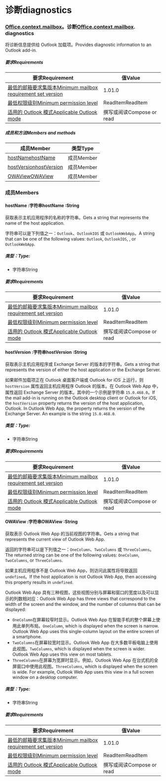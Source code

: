 # <a name="diagnostics"></a><span data-ttu-id="c9ecc-101">诊断</span><span class="sxs-lookup"><span data-stu-id="c9ecc-101">diagnostics</span></span>

### <span data-ttu-id="c9ecc-p101">[Office](Office.md)[.context](Office.context.md)[.mailbox](Office.context.mailbox.md)。诊断</span><span class="sxs-lookup"><span data-stu-id="c9ecc-p101">[Office](Office.md)[.context](Office.context.md)[.mailbox](Office.context.mailbox.md). diagnostics</span></span>

<span data-ttu-id="c9ecc-104">将诊断信息提供给 Outlook 加载项。</span><span class="sxs-lookup"><span data-stu-id="c9ecc-104">Provides diagnostic information to an Outlook add-in.</span></span>

##### <a name="requirements"></a><span data-ttu-id="c9ecc-105">要求</span><span class="sxs-lookup"><span data-stu-id="c9ecc-105">Requirements</span></span>

|<span data-ttu-id="c9ecc-106">要求</span><span class="sxs-lookup"><span data-stu-id="c9ecc-106">Requirement</span></span>| <span data-ttu-id="c9ecc-107">值</span><span class="sxs-lookup"><span data-stu-id="c9ecc-107">Value</span></span>|
|---|---|
|[<span data-ttu-id="c9ecc-108">最低的邮箱要求集版本</span><span class="sxs-lookup"><span data-stu-id="c9ecc-108">Minimum mailbox requirement set version</span></span>](/javascript/office/requirement-sets/outlook-api-requirement-sets)| <span data-ttu-id="c9ecc-109">1.0</span><span class="sxs-lookup"><span data-stu-id="c9ecc-109">1.0</span></span>|
|[<span data-ttu-id="c9ecc-110">最低权限级别</span><span class="sxs-lookup"><span data-stu-id="c9ecc-110">Minimum permission level</span></span>](https://docs.microsoft.com/outlook/add-ins/understanding-outlook-add-in-permissions)| <span data-ttu-id="c9ecc-111">ReadItem</span><span class="sxs-lookup"><span data-stu-id="c9ecc-111">ReadItem</span></span>|
|[<span data-ttu-id="c9ecc-112">适用的 Outlook 模式</span><span class="sxs-lookup"><span data-stu-id="c9ecc-112">Applicable Outlook mode</span></span>](https://docs.microsoft.com/outlook/add-ins/#extension-points)| <span data-ttu-id="c9ecc-113">撰写或阅读</span><span class="sxs-lookup"><span data-stu-id="c9ecc-113">Compose or read</span></span>|

##### <a name="members-and-methods"></a><span data-ttu-id="c9ecc-114">成员和方法</span><span class="sxs-lookup"><span data-stu-id="c9ecc-114">Members and methods</span></span>

| <span data-ttu-id="c9ecc-115">成员</span><span class="sxs-lookup"><span data-stu-id="c9ecc-115">Member</span></span> | <span data-ttu-id="c9ecc-116">类型</span><span class="sxs-lookup"><span data-stu-id="c9ecc-116">Type</span></span> |
|--------|------|
| [<span data-ttu-id="c9ecc-117">hostName</span><span class="sxs-lookup"><span data-stu-id="c9ecc-117">hostName</span></span>](#hostname-string) | <span data-ttu-id="c9ecc-118">成员</span><span class="sxs-lookup"><span data-stu-id="c9ecc-118">Member</span></span> |
| [<span data-ttu-id="c9ecc-119">hostVersion</span><span class="sxs-lookup"><span data-stu-id="c9ecc-119">hostVersion</span></span>](#hostversion-string) | <span data-ttu-id="c9ecc-120">成员</span><span class="sxs-lookup"><span data-stu-id="c9ecc-120">Member</span></span> |
| [<span data-ttu-id="c9ecc-121">OWAView</span><span class="sxs-lookup"><span data-stu-id="c9ecc-121">OWAView</span></span>](#owaview-string) | <span data-ttu-id="c9ecc-122">成员</span><span class="sxs-lookup"><span data-stu-id="c9ecc-122">Member</span></span> |

### <a name="members"></a><span data-ttu-id="c9ecc-123">成员</span><span class="sxs-lookup"><span data-stu-id="c9ecc-123">Members</span></span>

####  <a name="hostname-string"></a><span data-ttu-id="c9ecc-124">hostName :字符串</span><span class="sxs-lookup"><span data-stu-id="c9ecc-124">hostName :String</span></span>

<span data-ttu-id="c9ecc-125">获取表示主机应用程序的名称的字符串。</span><span class="sxs-lookup"><span data-stu-id="c9ecc-125">Gets a string that represents the name of the host application.</span></span>

<span data-ttu-id="c9ecc-126">字符串可以是下列值之一：`Outlook`、`OutlookIOS` 或 `OutlookWebApp`。</span><span class="sxs-lookup"><span data-stu-id="c9ecc-126">A string that can be one of the following values: `Outlook`, `OutlookIOS`, , or `OutlookWebApp`.</span></span>

##### <a name="type"></a><span data-ttu-id="c9ecc-127">类型：</span><span class="sxs-lookup"><span data-stu-id="c9ecc-127">Type:</span></span>

*   <span data-ttu-id="c9ecc-128">字符串</span><span class="sxs-lookup"><span data-stu-id="c9ecc-128">String</span></span>

##### <a name="requirements"></a><span data-ttu-id="c9ecc-129">要求</span><span class="sxs-lookup"><span data-stu-id="c9ecc-129">Requirements</span></span>

|<span data-ttu-id="c9ecc-130">要求</span><span class="sxs-lookup"><span data-stu-id="c9ecc-130">Requirement</span></span>| <span data-ttu-id="c9ecc-131">值</span><span class="sxs-lookup"><span data-stu-id="c9ecc-131">Value</span></span>|
|---|---|
|[<span data-ttu-id="c9ecc-132">最低的邮箱要求集版本</span><span class="sxs-lookup"><span data-stu-id="c9ecc-132">Minimum mailbox requirement set version</span></span>](/javascript/office/requirement-sets/outlook-api-requirement-sets)| <span data-ttu-id="c9ecc-133">1.0</span><span class="sxs-lookup"><span data-stu-id="c9ecc-133">1.0</span></span>|
|[<span data-ttu-id="c9ecc-134">最低权限级别</span><span class="sxs-lookup"><span data-stu-id="c9ecc-134">Minimum permission level</span></span>](https://docs.microsoft.com/outlook/add-ins/understanding-outlook-add-in-permissions)| <span data-ttu-id="c9ecc-135">ReadItem</span><span class="sxs-lookup"><span data-stu-id="c9ecc-135">ReadItem</span></span>|
|[<span data-ttu-id="c9ecc-136">适用的 Outlook 模式</span><span class="sxs-lookup"><span data-stu-id="c9ecc-136">Applicable Outlook mode</span></span>](https://docs.microsoft.com/outlook/add-ins/#extension-points)| <span data-ttu-id="c9ecc-137">撰写或阅读</span><span class="sxs-lookup"><span data-stu-id="c9ecc-137">Compose or read</span></span>|

####  <a name="hostversion-string"></a><span data-ttu-id="c9ecc-138">hostVersion :字符串</span><span class="sxs-lookup"><span data-stu-id="c9ecc-138">hostVersion :String</span></span>

<span data-ttu-id="c9ecc-139">获取表示主机应用程序或 Exchange Server 的版本的字符串。</span><span class="sxs-lookup"><span data-stu-id="c9ecc-139">Gets a string that represents the version of either the host application or the Exchange Server.</span></span>

<span data-ttu-id="c9ecc-p102">如果邮件加载项正在 Outlook 桌面客户端或 Outlook for iOS 上运行，则 `hostVersion` 属性返回主机应用程序 Outlook 的版本。在 Outlook Web App 中，属性返回 Exchange Server 的版本。其中的一个示例是字符串 `15.0.468.0`。</span><span class="sxs-lookup"><span data-stu-id="c9ecc-p102">If the mail add-in is running on the Outlook desktop client or Outlook for iOS, the `hostVersion` property returns the version of the host application, Outlook. In Outlook Web App, the property returns the version of the Exchange Server. An example is the string `15.0.468.0`.</span></span>

##### <a name="type"></a><span data-ttu-id="c9ecc-143">类型：</span><span class="sxs-lookup"><span data-stu-id="c9ecc-143">Type:</span></span>

*   <span data-ttu-id="c9ecc-144">字符串</span><span class="sxs-lookup"><span data-stu-id="c9ecc-144">String</span></span>

##### <a name="requirements"></a><span data-ttu-id="c9ecc-145">要求</span><span class="sxs-lookup"><span data-stu-id="c9ecc-145">Requirements</span></span>

|<span data-ttu-id="c9ecc-146">要求</span><span class="sxs-lookup"><span data-stu-id="c9ecc-146">Requirement</span></span>| <span data-ttu-id="c9ecc-147">值</span><span class="sxs-lookup"><span data-stu-id="c9ecc-147">Value</span></span>|
|---|---|
|[<span data-ttu-id="c9ecc-148">最低的邮箱要求集版本</span><span class="sxs-lookup"><span data-stu-id="c9ecc-148">Minimum mailbox requirement set version</span></span>](/javascript/office/requirement-sets/outlook-api-requirement-sets)| <span data-ttu-id="c9ecc-149">1.0</span><span class="sxs-lookup"><span data-stu-id="c9ecc-149">1.0</span></span>|
|[<span data-ttu-id="c9ecc-150">最低权限级别</span><span class="sxs-lookup"><span data-stu-id="c9ecc-150">Minimum permission level</span></span>](https://docs.microsoft.com/outlook/add-ins/understanding-outlook-add-in-permissions)| <span data-ttu-id="c9ecc-151">ReadItem</span><span class="sxs-lookup"><span data-stu-id="c9ecc-151">ReadItem</span></span>|
|[<span data-ttu-id="c9ecc-152">适用的 Outlook 模式</span><span class="sxs-lookup"><span data-stu-id="c9ecc-152">Applicable Outlook mode</span></span>](https://docs.microsoft.com/outlook/add-ins/#extension-points)| <span data-ttu-id="c9ecc-153">撰写或阅读</span><span class="sxs-lookup"><span data-stu-id="c9ecc-153">Compose or read</span></span>|

####  <a name="owaview-string"></a><span data-ttu-id="c9ecc-154">OWAView :字符串</span><span class="sxs-lookup"><span data-stu-id="c9ecc-154">OWAView :String</span></span>

<span data-ttu-id="c9ecc-155">获取表示 Outlook Web App 的当前视图的字符串。</span><span class="sxs-lookup"><span data-stu-id="c9ecc-155">Gets a string that represents the current view of Outlook Web App.</span></span>

<span data-ttu-id="c9ecc-156">返回的字符串可以是下列值之一：`OneColumn`、`TwoColumns` 或 `ThreeColumns`。</span><span class="sxs-lookup"><span data-stu-id="c9ecc-156">The returned string can be one of the following values: `OneColumn`, `TwoColumns`, or `ThreeColumns`.</span></span>

<span data-ttu-id="c9ecc-157">如果主机应用程序不是 Outlook Web App，则访问此属性将导致返回 `undefined`。</span><span class="sxs-lookup"><span data-stu-id="c9ecc-157">If the host application is not Outlook Web App, then accessing this property results in `undefined`.</span></span>

<span data-ttu-id="c9ecc-158">Outlook Web App 具有三种视图，这些视图分别与屏幕和窗口的宽度以及可以显示的列数相对应：</span><span class="sxs-lookup"><span data-stu-id="c9ecc-158">Outlook Web App has three views that correspond to the width of the screen and the window, and the number of columns that can be displayed:</span></span>

*   <span data-ttu-id="c9ecc-p103">`OneColumn`在屏幕较窄时显示。Outlook Web App 在智能手机的整个屏幕上使用此单列布局。</span><span class="sxs-lookup"><span data-stu-id="c9ecc-p103">`OneColumn`, which is displayed when the screen is narrow. Outlook Web App uses this single-column layout on the entire screen of a smartphone.</span></span>
*   <span data-ttu-id="c9ecc-p104">`TwoColumns`在屏幕较宽时显示。Outlook Web App 在大多数平板电脑上使用此视图。</span><span class="sxs-lookup"><span data-stu-id="c9ecc-p104">`TwoColumns`, which is displayed when the screen is wider. Outlook Web App uses this view on most tablets.</span></span>
*   <span data-ttu-id="c9ecc-p105">`ThreeColumns`在屏幕为宽屏时显示。例如，Outlook Web App 在台式机的全屏窗口中使用此视图。</span><span class="sxs-lookup"><span data-stu-id="c9ecc-p105">`ThreeColumns`, which is displayed when the screen is wide. For example, Outlook Web App uses this view in a full screen window on a desktop computer.</span></span>

##### <a name="type"></a><span data-ttu-id="c9ecc-165">类型：</span><span class="sxs-lookup"><span data-stu-id="c9ecc-165">Type:</span></span>

*   <span data-ttu-id="c9ecc-166">字符串</span><span class="sxs-lookup"><span data-stu-id="c9ecc-166">String</span></span>

##### <a name="requirements"></a><span data-ttu-id="c9ecc-167">要求</span><span class="sxs-lookup"><span data-stu-id="c9ecc-167">Requirements</span></span>

|<span data-ttu-id="c9ecc-168">要求</span><span class="sxs-lookup"><span data-stu-id="c9ecc-168">Requirement</span></span>| <span data-ttu-id="c9ecc-169">值</span><span class="sxs-lookup"><span data-stu-id="c9ecc-169">Value</span></span>|
|---|---|
|[<span data-ttu-id="c9ecc-170">最低的邮箱要求集版本</span><span class="sxs-lookup"><span data-stu-id="c9ecc-170">Minimum mailbox requirement set version</span></span>](/javascript/office/requirement-sets/outlook-api-requirement-sets)| <span data-ttu-id="c9ecc-171">1.0</span><span class="sxs-lookup"><span data-stu-id="c9ecc-171">1.0</span></span>|
|[<span data-ttu-id="c9ecc-172">最低权限级别</span><span class="sxs-lookup"><span data-stu-id="c9ecc-172">Minimum permission level</span></span>](https://docs.microsoft.com/outlook/add-ins/understanding-outlook-add-in-permissions)| <span data-ttu-id="c9ecc-173">ReadItem</span><span class="sxs-lookup"><span data-stu-id="c9ecc-173">ReadItem</span></span>|
|[<span data-ttu-id="c9ecc-174">适用的 Outlook 模式</span><span class="sxs-lookup"><span data-stu-id="c9ecc-174">Applicable Outlook mode</span></span>](https://docs.microsoft.com/outlook/add-ins/#extension-points)| <span data-ttu-id="c9ecc-175">撰写或阅读</span><span class="sxs-lookup"><span data-stu-id="c9ecc-175">Compose or read</span></span>|